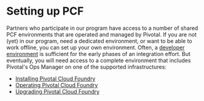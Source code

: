 <a name="setup"></a> 
# Setting up PCF

Partners who participate in our program have access to a number of shared
PCF environments that are operated and managed by Pivotal. If you are not
(yet) in our program, need a dedicated environment, or want to be able to
work offline, you can set up your own environment. Often, a
[developer environment](setup-pcfdev.md) is sufficient for the early
phases of an integration effort. But eventually, you will need access to
a complete environment that includes Pivotal's Ops Manager on one of the
supported infrastructures:

- [Installing Pivotal Cloud Foundry](http://docs.pivotal.io/pivotalcf/installing/index.html)
<a name="operations"></a> 
- [Operating Pivotal Cloud Foundry](http://docs.pivotal.io/pivotalcf/opsguide/index.html)
<a name="upgrade"></a> 
- [Upgrading Pivotal Cloud Foundry](http://docs.pivotal.io/pivotalcf/customizing/upgrading-pcf.html)
